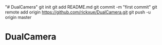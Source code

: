 "# DualCamera"  git init git add README.md git commit -m "first commit" git remote add origin https://github.com/rickxue/DualCamera.git git push -u origin master
# DualCamera
